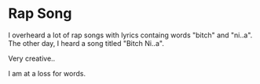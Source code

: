 # Rap Song

I overheard a lot of rap songs with lyrics containg words "bitch" and "ni..a". The other day, I heard a song titled "Bitch Ni..a".

Very creative..

I am at a loss for words.
